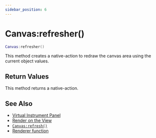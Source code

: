 ```yaml
---
sidebar_position: 6
---
```


# Canvas:refresher()
```lua
Canvas:refresher()
```
This method creates a native-action to redraw the canvas area using the current object values.

## Return Values
This method returns a native-action. 

## See Also
- [Virtual Instrument Panel](/guide/virtual_instrument_panel)
- [Render on the View](/guide/virtual_instrument_panel#render-on-the-view)
- [`Canvas:refresh()`](/libs/mapper/Canvas/Canvas-refresh)
- [Renderer function](/libs/mapper/RENDER)